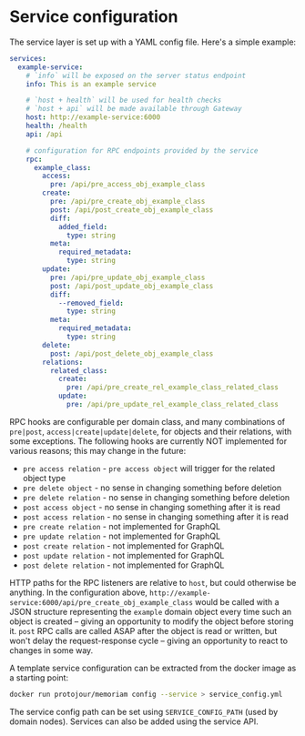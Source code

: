 # Service configuration

The service layer is set up with a YAML config file. Here's a simple example:

```yaml
services:
  example-service:
    # `info` will be exposed on the server status endpoint
    info: This is an example service

    # `host + health` will be used for health checks
    # `host + api` will be made available through Gateway
    host: http://example-service:6000
    health: /health
    api: /api

    # configuration for RPC endpoints provided by the service
    rpc:
      example_class:
        access:
          pre: /api/pre_access_obj_example_class
        create:
          pre: /api/pre_create_obj_example_class
          post: /api/post_create_obj_example_class
          diff:
            added_field:
              type: string
          meta:
            required_metadata:
              type: string
        update:
          pre: /api/pre_update_obj_example_class
          post: /api/post_update_obj_example_class
          diff:
            --removed_field:
              type: string
          meta:
            required_metadata:
              type: string
        delete:
          post: /api/post_delete_obj_example_class
        relations:
          related_class:
            create:
              pre: /api/pre_create_rel_example_class_related_class
            update:
              pre: /api/pre_update_rel_example_class_related_class

```

RPC hooks are configurable per domain class, and many combinations of `pre|post`, `access|create|update|delete`, for objects and their relations, with some exceptions. The following hooks are currently NOT implemented for various reasons; this may change in the future:

- `pre access relation` - `pre access object` will trigger for the related object type
- `pre delete object` - no sense in changing something before deletion
- `pre delete relation` - no sense in changing something before deletion
- `post access object` - no sense in changing something after it is read
- `post access relation` - no sense in changing something after it is read
- `pre create relation` - not implemented for GraphQL
- `pre update relation` - not implemented for GraphQL
- `post create relation` - not implemented for GraphQL
- `post update relation` - not implemented for GraphQL
- `post delete relation` - not implemented for GraphQL

HTTP paths for the RPC listeners are relative to `host`, but could otherwise be anything. In the configuration above, `http://example-service:6000/api/pre_create_obj_example_class` would be called with a JSON structure representing the `example` domain object every time such an object is created – giving an opportunity to modify the object before storing it. `post` RPC calls are called ASAP after the object is read or written, but won't delay the request-response cycle – giving an opportunity to react to changes in some way.

A template service configuration can be extracted from the docker image as a starting point:

```bash
docker run protojour/memoriam config --service > service_config.yml
```

The service config path can be set using `SERVICE_CONFIG_PATH` (used by domain nodes). Services can also be added using the service API.
